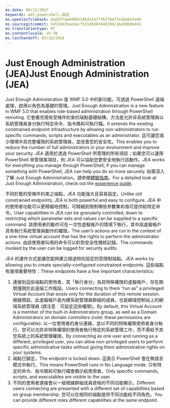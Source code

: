 ```yaml
---
ms.date: 06/12/2017
keywords: wmf,powershell,設定
ms.openlocfilehash: da603fda4499129b415477f627842fe10abefe06
ms.sourcegitcommit: 54534635eedacf531d8d6344019dc16a50b8b441
ms.translationtype: HT
ms.contentlocale: zh-TW
ms.lasthandoff: 05/16/2018
---
```

# <a name="just-enough-administration-jea"></a><span data-ttu-id="5b5f0-102">Just Enough Administration (JEA)</span><span class="sxs-lookup"><span data-stu-id="5b5f0-102">Just Enough Administration (JEA)</span></span>
<span data-ttu-id="5b5f0-103">Just Enough Administration 是 WMF 5.0 中的新功能，可透過 PowerShell 遠端處理，啟用以角色為基礎的管理。</span><span class="sxs-lookup"><span data-stu-id="5b5f0-103">Just Enough Administration is a new feature in WMF 5.0 that enables role-based administration through PowerShell remoting.</span></span>  <span data-ttu-id="5b5f0-104">它會擴充現有受條件約束的端點基礎結構，方法是允許非系統管理員以系統管理員身分執行特定命令、指令碼和可執行檔。</span><span class="sxs-lookup"><span data-stu-id="5b5f0-104">It extends the existing constrained endpoint infrastructure by allowing non-administrators to run specific commands, scripts and executables as an administrator.</span></span>  <span data-ttu-id="5b5f0-105">這可讓您減少環境中具完整權限的系統管理員，並改善您的安全性。</span><span class="sxs-lookup"><span data-stu-id="5b5f0-105">This enables you to reduce the number of full administrators in your environment and improve your security.</span></span>  <span data-ttu-id="5b5f0-106">JEA 適用於透過 PowerShell 所管理的所有項目；如果您可以運用 PowerShell 來管理某項目，則 JEA 可以協助您更安全地執行該動作。</span><span class="sxs-lookup"><span data-stu-id="5b5f0-106">JEA works for everything you manage through PowerShell; if you can manage something with PowerShell, JEA can help you do so more securely.</span></span>  <span data-ttu-id="5b5f0-107">如需深入了解 Just Enough Administration，請參閱[體驗指南](http://aka.ms/JEA)。</span><span class="sxs-lookup"><span data-stu-id="5b5f0-107">For a detailed look at Just Enough Administration, check out the [experience guide](http://aka.ms/JEA).</span></span>

<span data-ttu-id="5b5f0-108">不同於舊的受條件約束之端點，JEA 功能強大且容易設定。</span><span class="sxs-lookup"><span data-stu-id="5b5f0-108">Unlike old constrained endpoints, JEA is both powerful and easy to configure.</span></span>  <span data-ttu-id="5b5f0-109">JEA 中的使用者功能可以更精細地控制，可精細到限制哪些參數集和值可提供給特定命令。</span><span class="sxs-lookup"><span data-stu-id="5b5f0-109">User capabilities in JEA can be granularly controlled, down to restricting which parameter sets and values can be supplied to a specific command.</span></span> <span data-ttu-id="5b5f0-110">該使用者的動作可在一次性虛擬帳戶的情境下執行，其中該虛擬帳戶具有執行系統管理員動作的權限。</span><span class="sxs-lookup"><span data-stu-id="5b5f0-110">The user’s actions are run in the context of a one-time virtual account that has the rights to perform the administrator actions.</span></span>  <span data-ttu-id="5b5f0-111">由該使用者叫用的命令可以針對安全性稽核記錄。</span><span class="sxs-lookup"><span data-stu-id="5b5f0-111">The commands invoked by the user can be logged for security audits.</span></span>

<span data-ttu-id="5b5f0-112">JEA 的運作方式是讓您能夠建立經過特別設定的受限制端點。</span><span class="sxs-lookup"><span data-stu-id="5b5f0-112">JEA works by allowing you to create specially-configured constrained endpoints.</span></span>  <span data-ttu-id="5b5f0-113">這些端點有幾項重要特性：</span><span class="sxs-lookup"><span data-stu-id="5b5f0-113">These endpoints have a few important characteristics:</span></span>

1. <span data-ttu-id="5b5f0-114">連接到這些端點的使用者，其「執行身分」為具特殊權限的虛擬帳戶，存在期間僅限於此遠端工作階段。</span><span class="sxs-lookup"><span data-stu-id="5b5f0-114">Users connecting to them “run as” a privileged Virtual Account that exists only for the duration of this remote session.</span></span>  <span data-ttu-id="5b5f0-115">根據預設，此虛擬帳戶是內建系統管理員群組的成員，也是網域控制站上的網域系統管理員 (請注意︰可設定這些權限)。</span><span class="sxs-lookup"><span data-stu-id="5b5f0-115">By default, this Virtual Account is a member of the built-in Administrators group, as well as a Domain Administrators on domain controllers (note: these permissions are configurable).</span></span> <span data-ttu-id="5b5f0-116">以一位使用者的身分連線，並以不同的特殊權限使用者身分執行，您可以允許非特殊權限的使用者執行特定的系統管理工作，而不需給予其您系統上的系統管理權限。</span><span class="sxs-lookup"><span data-stu-id="5b5f0-116">By connecting as one user and running as a different, privileged user, you can allow non-privileged users to perform specific administrative tasks without giving them administrative rights on your systems.</span></span>
2. <span data-ttu-id="5b5f0-117">端點已鎖定。</span><span class="sxs-lookup"><span data-stu-id="5b5f0-117">The endpoint is locked down.</span></span>  <span data-ttu-id="5b5f0-118">這表示 PowerShell 會在無語言模式中執行。</span><span class="sxs-lookup"><span data-stu-id="5b5f0-118">This means PowerShell runs in No Language mode.</span></span>  <span data-ttu-id="5b5f0-119">只有特定的命令、指令碼和可執行檔會顯示給使用者。</span><span class="sxs-lookup"><span data-stu-id="5b5f0-119">Only specific commands, scripts, and executables are visible to the user.</span></span>
3. <span data-ttu-id="5b5f0-120">不同的使用者連接會以一組根據群組成員資格的不同功能顯示。</span><span class="sxs-lookup"><span data-stu-id="5b5f0-120">Different users connecting are presented with a different set of capabilities based on group membership.</span></span>  <span data-ttu-id="5b5f0-121">您可以在相同的端點提供不同功能給不同角色。</span><span class="sxs-lookup"><span data-stu-id="5b5f0-121">You can provide different roles different capabilities at the same endpoint.</span></span>
